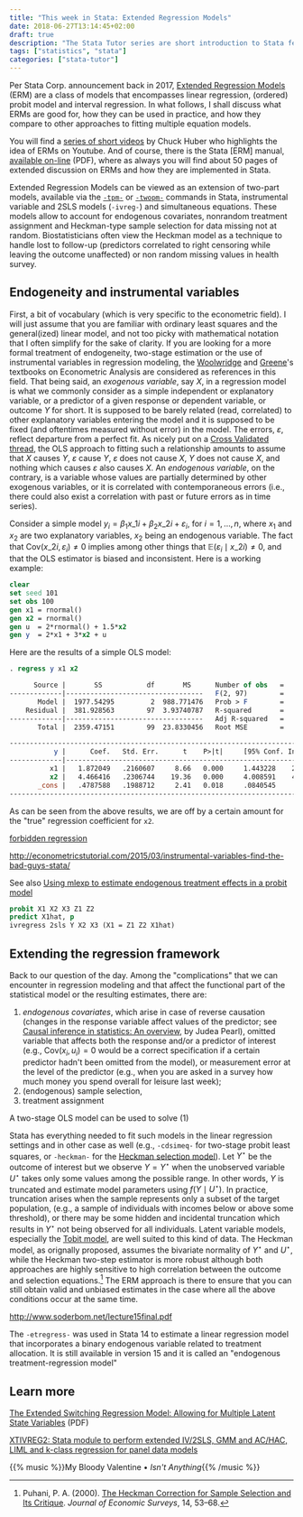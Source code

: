 ```yaml
---
title: "This week in Stata: Extended Regression Models"
date: 2018-06-27T13:14:45+02:00
draft: true
description: "The Stata Tutor series are short introduction to Stata features, with occasional comparison to other available software (R, Python, Stan, etc.)."
tags: ["statistics", "stata"]
categories: ["stata-tutor"]
---
```


Per Stata Corp. announcement back in 2017, [Extended Regression Models](https://www.stata.com/new-in-stata/extended-regression-models/) (ERM) are a class of models that encompasses linear regression, (ordered) probit model and interval regression. In what follows, I shall discuss what ERMs are good for, how they can be used in practice, and how they compare to other approaches to fitting multiple equation models.

<!--more-->

You will find a [series of short videos](https://www.youtube.com/watch?v=bPhNq6RYd-I) by Chuck Huber who highlights the idea of ERMs on Youtube. And of course, there is the Stata [ERM] manual, [available on-line](https://www.stata.com/manuals/erm.pdf) (PDF), where as always you will find about 50 pages of extended discussion on ERMs and how they are implemented in Stata.

Extended Regression Models can be viewed as an extension of two-part models, available via the [`-tpm-`](https://www.stata.com/statalist/archive/2012-11/msg00033.html) or [`-twopm-`](https://ideas.repec.org/c/boc/bocode/s457538.html) commands in Stata, instrumental variable and 2SLS models (`-ivreg-`) and simultaneous equations. These models allow to account for endogenous covariates, nonrandom treatment assignment and Heckman-type sample selection for data missing not at random. Biostatisticians often view the Heckman model as a technique to handle lost to follow-up (predictors correlated to right censoring while leaving the outcome unaffected) or non random missing values in health survey. 

## Endogeneity and instrumental variables

First, a bit of vocabulary (which is very specific to the econometric field). I will just assume that you are familiar with ordinary least squares and the general(ized) linear model, and not too picky with mathematical notation that I often simplify for the sake of clarity. If you are looking for a more formal treatment of endogeneity, two-stage estimation or the use of instrumental variables in regression modeling, the [Woolwridge](https://www.cengage.com/c/introductory-econometrics-a-modern-approach-6e-wooldridge/9781305270107) and [Greene](http://pages.stern.nyu.edu/~wgreene/Text/econometricanalysis.htm)'s textbooks on Econometric Analysis are considered as references in this field. That being said, an *exogenous variable*, say $X$, in a regression model is what we commonly consider as a simple independent or explanatory variable, or a predictor of a given response or dependent variable, or outcome $Y$ for short. It is supposed to be barely related (read, correlated) to other explanatory variables entering the model and it is supposed to be fixed (and oftentimes measured without error) in the model. The errors, $\varepsilon$, reflect departure from a perfect fit. As nicely put on a [Cross Validated thread](https://stats.stackexchange.com/a/59639), the OLS approach to fitting such a relationship amounts to assume that $X$ causes $Y$, $\varepsilon$ cause $Y$, $\varepsilon$ does not cause $X$, $Y$ does not cause $X$, and nothing which causes $\varepsilon$ also causes $X$. An *endogenous variable*, on the contrary, is a variable whose values are partially determined by other exogenous variables, or it is correlated with contemporaneous errors (i.e., there could also exist a correlation with past or future errors as in time series). 

Consider a simple model $y_i = \beta_1x\_{1i} + \beta_2x\_{2i} + \varepsilon_i$, for $i = 1, \dots, n$, where $x_1$ and $x_2$ are two explanatory variables, $x_2$ being an endogenous variable. The fact that $\text{Cov}(x\_{2i}, \varepsilon_i) \neq 0$ implies among other things that $\mathbb E(\varepsilon_i\mid x\_{2i}) \neq 0$, and that the OLS estimator is biased and inconsistent. Here is a working example:

```stata
clear
set seed 101
set obs 100
gen x1 = rnormal()
gen x2 = rnormal()
gen u  = 2*rnormal() + 1.5*x2
gen y  = 2*x1 + 3*x2 + u
```

Here are the results of a simple OLS model:


```stata
. regress y x1 x2

      Source |       SS           df       MS      Number of obs   =       100
-------------|----------------------------------   F(2, 97)        =    251.12
       Model |  1977.54295         2  988.771476   Prob > F        =    0.0000
    Residual |  381.928563        97  3.93740787   R-squared       =    0.8381
-------------|----------------------------------   Adj R-squared   =    0.8348
       Total |  2359.47151        99  23.8330456   Root MSE        =    1.9843

------------------------------------------------------------------------------
           y |      Coef.   Std. Err.      t    P>|t|     [95% Conf. Interval]
-------------|----------------------------------------------------------------
          x1 |   1.872049   .2160607     8.66   0.000     1.443228    2.300869
          x2 |   4.466416   .2306744    19.36   0.000     4.008591    4.924241
       _cons |   .4787588   .1988712     2.41   0.018     .0840545    .8734631
------------------------------------------------------------------------------
```

As can be seen from the above results, we are off by a certain amount for the "true" regression coefficient for `x2`.

[forbidden regression](https://www.stata.com/statalist/archive/2008-05/msg01130.html)

http://econometricstutorial.com/2015/03/instrumental-variables-find-the-bad-guys-stata/

See also [Using mlexp to estimate endogenous treatment effects in a probit model](https://blog.stata.com/2015/11/05/using-mlexp-to-estimate-endogenous-treatment-effects-in-a-probit-model/)

```stata
probit X1 X2 X3 Z1 Z2
predict X1hat, p
ivregress 2sls Y X2 X3 (X1 = Z1 Z2 X1hat)
```

## Extending the regression framework

Back to our question of the day. Among the "complications" that we can encounter in regression modeling and that affect the functional part of the statistical model or the resulting estimates, there are:

1. *endogenous covariates*, which arise in case of reverse causation (changes in the response variable affect values of the predictor; see [Causal inference in statistics: An overview](https://projecteuclid.org/euclid.ssu/1255440554), by Judea Pearl), omitted variable that affects both the response and/or a predictor of interest (e.g., $\text{Cov}(x_i, u_i) = 0$ would be a correct specification if a certain predictor hadn't been omitted from the model), or measurement error at the level of the predictor (e.g., when you are asked in a survey how much money you spend overall for leisure last week);
2. (endogenous) sample selection, 
3. treatment assignment

A two-stage OLS model can be used to solve (1)

Stata has everything needed to fit such models in the linear regression settings and in other case as well (e.g., `-cdsimeq-` for two-stage probit least squares, or `-heckman-` for the [Heckman selection model](https://en.wikipedia.org/wiki/Heckman_correction)). Let $Y^\star$ be the outcome of interest but we observe $Y=Y^\star$ when the unobserved variable $U^\star$ takes only some values among the possible range. In other words, $Y$ is truncated and estimate model parameters using $f(Y\mid U^\star)$. In practice, truncation arises when the sample represents only a subset of the target population, (e.g., a sample of individuals with incomes below or above some threshold), or there may be some hidden and incidental truncation which results in $Y^\star$ not being observed for all individuals. Latent variable models, especially the [Tobit model](https://polisci.osu.edu/sites/polisci.osu.edu/files/selection_models.pdf), are well suited to this kind of data. The Heckman model, as orignally proposed, assumes the bivariate normality of $Y^\star$ and $U^\star$, while the Heckman two-step estimator is more robust although both approaches are highly sensitive to high correlation between the outcome and selection equations.[^1] The ERM approach is there to ensure that you can still obtain valid and unbiased estimates in the case where all the above conditions occur at the same time.

http://www.soderbom.net/lecture15final.pdf

The `-etregress-` was used in Stata 14 to estimate a linear regression model that incorporates a binary endogenous variable related to treatment allocation. It is still available in version 15 and it is called an "endogenous treatment-regression model"


## Learn more



[The Extended Switching Regression Model: Allowing for Multiple Latent State Variables](http://www.bgu.ac.il/~wettstn/esr_1.pdf) (PDF)

[XTIVREG2: Stata module to perform extended IV/2SLS, GMM and AC/HAC, LIML and k-class regression for panel data models](https://ideas.repec.org/c/boc/bocode/s456501.html)


[^1]: Puhani, P. A. (2000). [The Heckman Correction for Sample Selection and Its Critique](https://onlinelibrary.wiley.com/doi/abs/10.1111/1467-6419.00104). *Journal of Economic Surveys*, 14, 53–68.

{{% music %}}My Bloody Valentine • *Isn't Anything*{{% /music %}}
